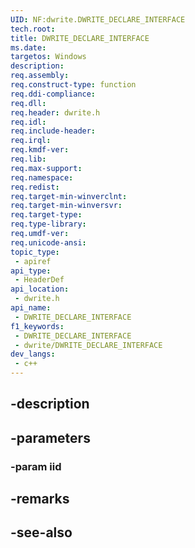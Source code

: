 ```yaml
---
UID: NF:dwrite.DWRITE_DECLARE_INTERFACE
tech.root: 
title: DWRITE_DECLARE_INTERFACE
ms.date: 
targetos: Windows
description: 
req.assembly: 
req.construct-type: function
req.ddi-compliance: 
req.dll: 
req.header: dwrite.h
req.idl: 
req.include-header: 
req.irql: 
req.kmdf-ver: 
req.lib: 
req.max-support: 
req.namespace: 
req.redist: 
req.target-min-winverclnt: 
req.target-min-winversvr: 
req.target-type: 
req.type-library: 
req.umdf-ver: 
req.unicode-ansi: 
topic_type:
 - apiref
api_type:
 - HeaderDef
api_location:
 - dwrite.h
api_name:
 - DWRITE_DECLARE_INTERFACE
f1_keywords:
 - DWRITE_DECLARE_INTERFACE
 - dwrite/DWRITE_DECLARE_INTERFACE
dev_langs:
 - c++
---
```


## -description

## -parameters

### -param iid

## -remarks

## -see-also

